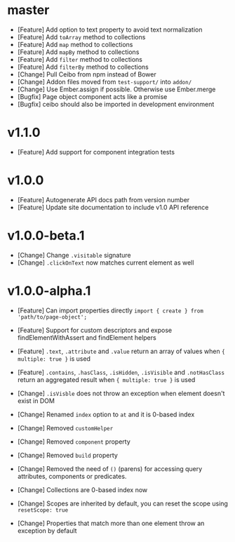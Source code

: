 # master

- [Feature] Add option to text property to avoid text normalization
- [Feature] Add `toArray` method to collections
- [Feature] Add `map` method to collections
- [Feature] Add `mapBy` method to collections
- [Feature] Add `filter` method to collections
- [Feature] Add `filterBy` method to collections
- [Change] Pull Ceibo from npm instead of Bower
- [Change] Addon files moved from `test-support/` into `addon/`
- [Change] Use Ember.assign if possible. Otherwise use Ember.merge
- [Bugfix] Page object component acts like a promise
- [Bugfix] ceibo should also be imported in development environment

# v1.1.0

- [Feature] Add support for component integration tests

# v1.0.0

- [Feature] Autogenerate API docs path from version number
- [Feature] Update site documentation to include v1.0 API reference

# v1.0.0-beta.1

- [Change] Change `.visitable` signature
- [Change] `.clickOnText` now matches current element as well

# v1.0.0-alpha.1

- [Feature] Can import properties directly `import { create } from 'path/to/page-object';`
- [Feature] Support for custom descriptors and expose findElementWithAssert and findElement helpers
- [Feature] `.text`, `.attribute` and `.value` return an array of values when `{ multiple: true }` is used
- [Feature] `.contains`, `.hasClass`, `.isHidden`, `.isVisible` and  `.notHasClass` return an aggregated result when `{ multiple: true }` is used

- [Change] `.isVisble` does not throw an exception when element doesn't exist in DOM
- [Change] Renamed `index` option to `at` and it is 0-based index
- [Change] Removed `customHelper`
- [Change] Removed `component` property
- [Change] Removed `build` property
- [Change] Removed the need of `()` (parens) for accessing query attributes, components or predicates.
- [Change] Collections are 0-based index now
- [Change] Scopes are inherited by default, you can reset the scope using `resetScope: true`
- [Change] Properties that match more than one element throw an exception by default
